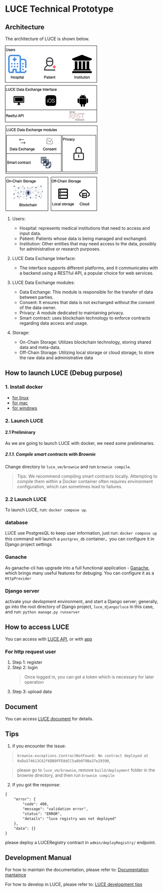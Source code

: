 # LUCE Technical Prototype

## Architecture

The architecture of LUCE is shown below.

![Architucture](./images/luce_architecture.png)

1. Users:

   - Hospital: represents medical institutions that need to access and input data.
   - Patient: Patients whose data is being managed and exchanged.
   - Institution: Other entities that may need access to the data, possibly for administrative or research purposes.

2. LUCE Data Exchange Interface:

   - The interface supports different platforms, and it communicates with a backend using a RESTful API, a popular choice for web services.

3. LUCE Data Exchange modules:

   - Data Exchange: This module is responsible for the transfer of data between parties.
   - Consent: It ensures that data is not exchanged without the consent of the data owner.
   - Privacy: A module dedicated to maintaining privacy.
   - Smart contract: uses blockchain technology to enforce contracts regarding data access and usage.

4. Storage:
   - On-Chain Storage: Utilizes blockchain technology, storing shared data and meta-data.
   - Off-Chain Storage: Utilizing local storage or cloud storage, to store the raw data and administrative data

## How to launch LUCE (Debug purpose)

### 1. Install docker

- [for linux](https://docs.docker.com/desktop/install/linux-install/)
- [for mac](https://docs.docker.com/desktop/install/mac-install/)
- [for windows](https://docs.docker.com/desktop/install/windows-install/)

### 2. Launch LUCE

#### 2.1 Preliminary

As we are going to launch LUCE with docker, we need some preliminaries.

##### 2.1.1. Compile smart contracts with Brownie

Change directory to `luce_vm/brownie` and run `brownie compile`.

> Tips: We recommend compiling smart contracts locally. Attempting to compile them within a Docker container often requires environment configuration, which can sometimes lead to failures.

### 2.2 Launch LUCE

To launch LUCE, run: `docker compose up`.

### database

LUCE use PostgresQL to keep user information, just run:
`docker compose up`
this command will launch a `postgres_db` container，you can configure it in Django project settings

### Ganache

As ganache-cli has upgrade into a full functional application - [Ganache](https://trufflesuite.com/ganache/), which brings many useful features for debuging. You can configure it as a `HttpProvider`

### Django server

activate your devlopment environment, and start a Django server; generally, go into the root directory of Django project, `luce_django/luce` in this case, and run:
`python manage.py runserver`

## How to access LUCE

You can access with [LUCE API](https://documenter.getpostman.com/view/18666298/2s93sZ7aDm), or with [app](https://github.com/klifish/DecentralizedHealthcare)

### For http request user

1. Step 1: register
2. Step 2: login
   > Once logged in, you can get a token which is necessary for later operation
3. Step 3: upload data

## Document

You can access [LUCE document](https://maastrichtu-ids.github.io/DecentralizedHealthcareBackend/) for details.

## Tips

1. if you encounter the issue:

> `brownie.exceptions.ContractNotFound: No contract deployed at 0xDa574613C62f6DB9FFE8dCC5a8b079Ba37e29390`,

> please go to `luce_vm/brownie`, remove `build/deployment` folder in the brownie directory, and then run `brownie compile`

2. If you got the response:

```
{
    "error": {
        "code": 400,
        "message": "validation error",
        "status": "ERROR",
        "details": "luce registry was not deployed"
    },
    "data": {}
}
```

please deploy a LUCERegistry contract in `admin/deployRegistry/` endpoint.

## Development Manual

For how to maintain the documentation, please refer to: [Documentation mantaince](./docs/README.MD)

For how to develop in LUCE, please refer to: [LUCE development tips](./manual/LUCE%20Development%20tips.MD)
